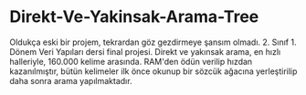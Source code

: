 # Direkt-Ve-Yakinsak-Arama-Tree

Oldukça eski bir projem, tekrardan göz gezdirmeye şansım olmadı. 2. Sınıf 1. Dönem Veri Yapıları dersi final projesi. Direkt ve yakınsak arama, en hızlı halleriyle, 160.000 kelime arasında. RAM'den ödün verilip hızdan kazanılmıştır, bütün kelimeler ilk önce okunup bir sözcük ağacına yerleştirilip daha sonra arama yapılmaktadır.
